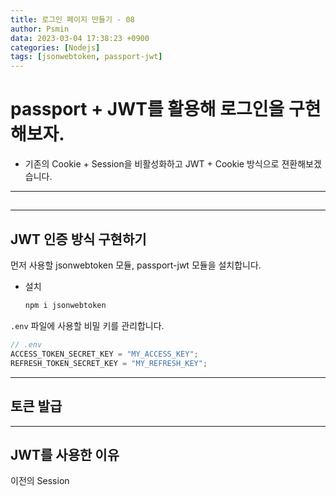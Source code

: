```yaml
---
title: 로그인 페이지 만들기 - 08
author: Psmin
data: 2023-03-04 17:38:23 +0900
categories: [Nodejs]
tags: [jsonwebtoken, passport-jwt]
---
```


# passport + JWT를 활용해 로그인을 구현해보자.

- 기존의 Cookie + Session을 비활성화하고 JWT + Cookie 방식으로 젼환해보겠습니다.

---

##

---

## JWT 인증 방식 구현하기

먼저 사용할 jsonwebtoken 모듈, passport-jwt 모듈을 설치합니다.

- 설치
  ```js
  npm i jsonwebtoken
  ```

`.env` 파일에 사용할 비밀 키를 관리합니다.

```js
// .env
ACCESS_TOKEN_SECRET_KEY = "MY_ACCESS_KEY";
REFRESH_TOKEN_SECRET_KEY = "MY_REFRESH_KEY";
```

---

## 토큰 발급

---

## JWT를 사용한 이유

이전의 Session
